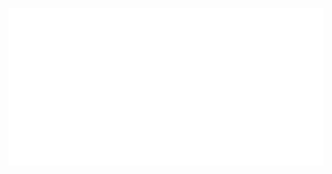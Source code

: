 <!-- <p align="center" style="text-align:center;font-size:3em" >
	(/¯◡ ‿ ◡)/¯ ~ 
	<span style="max-height:1.3em;margin-bottom:-0.25em;">
		<img src="./logo_down_anim.svg"/>
	</span>
</p> -->

<p align="center">
<img src="./main.svg"/>
</p>